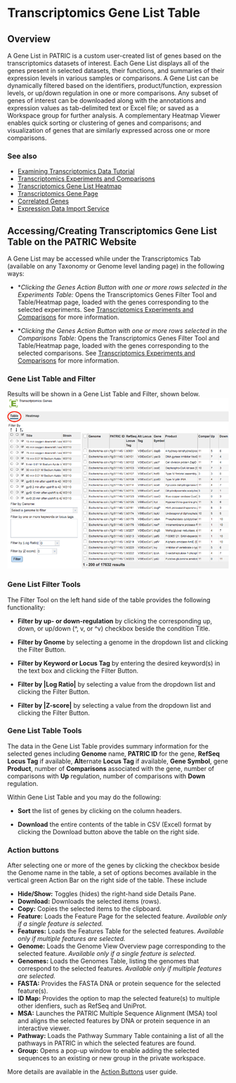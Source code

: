 # Transcriptomics Gene List Table

## Overview
A Gene List in PATRIC is a custom user-created list of genes based on the transcriptomics datasets of interest. Each Gene List displays all of the genes present in selected datasets, their functions, and summaries of their expression levels in various samples or comparisons. A Gene List can be dynamically filtered based on the identifiers, product/function, expression levels, or up/down regulation in one or more comparisons. Any subset of genes of interest can be downloaded along with the annotations and expression values as tab-delimited text or Excel file; or saved as a Workspace group for further analysis. A complementary Heatmap Viewer enables quick sorting or clustering of genes and comparisons; and visualization of genes that are similarly expressed across one or more comparisons.

### See also
  * [Examining Transcriptomics Data Tutorial](https://docs.patricbrc.org//tutorial/examining_transcriptomics_data/examining_transcriptomics_data.html)
  * [Transcriptomics Experiments and Comparisons](../organisms_taxon/experiments_comparisons_tables.html)
  * [Transcriptomics Gene List Heatmap](../organisms_taxon/transcriptomics_gene_heatmap.html)
  * [Transcriptomics Gene Page](../organisms_gene/transcriptomics.html)
  * [Correlated Genes](../organisms_gene/correlated_genes.html)
  * [Expression Data Import Service](../services/expression_data_import_service.html)

## Accessing/Creating Transcriptomics Gene List Table on the PATRIC Website
A Gene List may be accessed while under the Transcriptomics Tab (available on any Taxonomy or Genome level landing page) in the following ways:

* **Clicking the Genes Action Button with one or more rows selected in the Experiments Table:* Opens the Transcriptomics Genes Filter Tool and Table/Heatmap page, loaded with the genes corresponding to the selected experiments. See [Transcriptomics Experiments and Comparisons](../organisms_taxon/experiments_comparisons_tables.html) for more information.

* **Clicking the Genes Action Button with one or more rows selected in the Comparisons Table:* Opens the Transcriptomics Genes Filter Tool and Table/Heatmap page, loaded with the genes corresponding to the selected comparisons. See [Transcriptomics Experiments and Comparisons](../organisms_taxon/experiments_comparisons_tables.html) for more information.

### Gene List Table and Filter
Results will be shown in a Gene List Table and Filter, shown below.
![Gene List Table](../images/gene_list_table.png)

### Gene List Filter Tools
The Filter Tool on the left hand side of the table provides the following functionality:

* **Filter by up- or down-regulation** by clicking the corresponding up, down, or up/down (^, v, or ^v) checkbox beside the condition Title.

* **Filter by Gnome** by selecting a genome in the dropdown list and clicking the Filter Button.

* **Filter by Keyword or Locus Tag** by entering the desired keyword(s) in the text box and clicking the Filter Button.

* **Filter by |Log Ratio|** by selecting a value from the dropdown list and clicking the Filter Button. 

* **Filter by |Z-score|** by selecting a value from the dropdown list and clicking the Filter Button. 

### Gene List Table Tools

The data in the Gene List Table provides summary information for the selected genes including **Genome** name, **PATRIC ID** for the gene, **RefSeq Locus Tag** if available, **Alt**ernate **Locus Tag** if available, **Gene Symbol**, gene **Product**, number of **Comparisons** associated with the gene, number of comparisons with **Up** regulation, number of comparisons with **Down** regulation. 

Within Gene List Table and you may do the following:

* **Sort** the list of genes by clicking on the column headers.

* **Download** the entire contents of the table in CSV (Excel) format by clicking the Download button above the table on the right side.

### Action buttons

After selecting one or more of the genes by clicking the checkbox beside the Genome name in the table, a set of options becomes available in the vertical green Action Bar on the right side of the table.  These include

* **Hide/Show:** Toggles (hides) the right-hand side Details Pane.
* **Download:**  Downloads the selected items (rows).
* **Copy:** Copies the selected items to the clipboard.
* **Feature:** Loads the Feature Page for the selected feature. *Available only if a single feature is selected.*
* **Features:** Loads the Features Table for the selected features. *Available only if multiple features are selected.*
* **Genome:** Loads the Genome View Overview page corresponding to the selected feature.  *Available only if a single feature is selected.*
* **Genomes:** Loads the Genomes Table, listing the genomes that correspond to the selected features. *Available only if multiple features are selected.*
* **FASTA:** Provides the FASTA DNA or protein sequence for the selected feature(s).
* **ID Map:** Provides the option to map the selected feature(s) to multiple other idenfiers, such as RefSeq and UniProt.
* **MSA:** Launches the PATRIC Multiple Sequence Alignment (MSA) tool and aligns the selected features by DNA or protein sequence in an interactive viewer.
* **Pathway:** Loads the Pathway Summary Table containing a list of all the pathways in PATRIC in which the selected features are found.
* **Group:** Opens a pop-up window to enable adding the selected sequences to an existing or new group in the private workspace.

More details are available in the [Action Buttons](../other/action_buttons.html) user guide.
